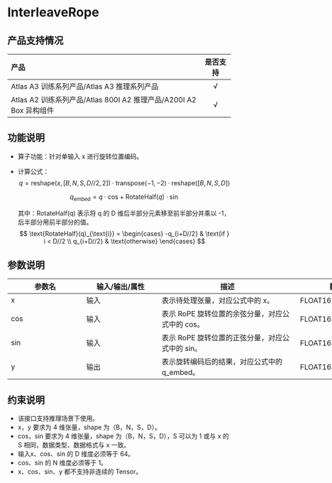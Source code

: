 # InterleaveRope

## 产品支持情况

|产品             |  是否支持  |
|:-------------------------|:----------:|
|  <term>Atlas A3 训练系列产品/Atlas A3 推理系列产品</term>   |     √    |
|  <term>Atlas A2 训练系列产品/Atlas 800I A2 推理产品/A200I A2 Box 异构组件</term>     |     √    |

## 功能说明

- 算子功能：针对单输入 x 进行旋转位置编码。
- 计算公式：
  $$
  q = \text{reshape}(x, [B, N, S, D//2, 2]) \cdot \text{transpose}(-1, -2) \cdot \text{reshape}([B, N, S, D])
  $$

  $$
  q_{\text{embed}} = q \cdot \text{cos} + \text{RotateHalf}(q) \cdot \sin
  $$

  其中：RotateHalf(q) 表示将 q 的 D 维后半部分元素移至前半部分并乘以 -1，后半部分用前半部分的值。
  $$
  \text{RotateHalf}(q)_{\text{i}} = 
  \begin{cases} 
  -q_{i+D//2} & \text{if } i < D//2 \\
  q_{i+D//2} & \text{otherwise}
  \end{cases}
  $$
  
## 参数说明

<table style="undefined;table-layout: fixed; width: 1576px"><colgroup>
  <col style="width: 170px">
  <col style="width: 170px">
  <col style="width: 312px">
  <col style="width: 213px">
  <col style="width: 100px">
  </colgroup>
  <thead>
    <tr>
      <th>参数名</th>
      <th>输入/输出/属性</th>
      <th>描述</th>
      <th>数据类型</th>
      <th>数据格式</th>
    </tr></thead>
  <tbody>
    <tr>
      <td>x</td>
      <td>输入</td>
      <td>表示待处理张量，对应公式中的 x。</td>
      <td>FLOAT16、BFLOAT16</td>
      <td>ND</td>
    </tr>
    <tr>
      <td>cos</td>
      <td>输入</td>
      <td>表示 RoPE 旋转位置的余弦分量，对应公式中的 cos。</td>
      <td>FLOAT16、BFLOAT16</td>
      <td>ND</td>
    </tr>
    <tr>
      <td>sin</td>
      <td>输入</td>
      <td>表示 RoPE 旋转位置的正弦分量，对应公式中的 sin。</td>
      <td>FLOAT16、BFLOAT16</td>
      <td>ND</td>
    </tr>
    <tr>
      <td>y</td>
      <td>输出</td>
      <td>表示旋转编码后的结果，对应公式中的 q_embed。</td>
      <td>FLOAT16、BFLOAT16</td>
      <td>ND</td>
    </tr>
    
  </tbody></table>

## 约束说明

  * 该接口支持推理场景下使用。
  * x，y 要求为 4 维张量，shape 为（B，N，S，D）。
  * cos，sin 要求为 4 维张量，shape 为（B，N，S，D），S 可以为 1 或与 x 的 S 相同，数据类型、数据格式与 x 一致。
  * 输入x、cos、sin 的 D 维度必须等于 64。
  * cos、sin 的 N 维度必须等于 1。
  * x、cos、sin、y 都不支持非连续的 Tensor。

